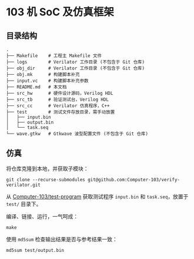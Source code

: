# 103 机 SoC 及仿真框架

## 目录结构
```
.
├── Makefile    # 工程主 Makefile 文件
├── logs        # Verilator 工作目录 (不包含于 Git 仓库)
├── obj_dir     # Verilator 工作目录 (不包含于 Git 仓库)
├── obj.mk      # 构建脚本补充
├── input.vc    # 构建脚本补充参数
├── README.md   # 本文档
├── src_hw      # 硬件设计源码，Verilog HDL
├── src_tb      # 验证测试台，Verilog HDL
├── src_cc      # Verilator 仿真程序，C++
├── test        # 测试文件存放目录，需手动放置
│   ├── input.bin
│   ├── output.bin
│   └── task.seq
└── wave.gtkw   # Gtkwave 波型配置文件 (不包含于 Git 仓库)
```

## 仿真
将仓库克隆到本地，并获取子模块：
```
git clone --recurse-submodules git@github.com:Computer-103/verify-verilator.git
```

从 [Computer-103/test-program](https://github.com/Computer-103/test-program) 获取测试程序 `input.bin` 和 `task.seq`，放置于 `test/` 目录下。

编译、链接、运行，一气呵成：
```
make
```

使用 `md5sum` 检查输出结果是否与参考结果一致：
```
md5sum test/output.bin
```

